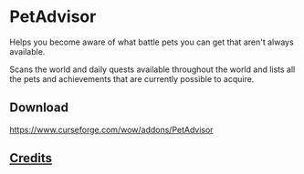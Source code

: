# PetAdvisor
Helps you become aware of what battle pets you can get that aren't always available.

Scans the world and daily quests available throughout the world and lists all the pets and achievements that are currently possible to acquire.

## Download
https://www.curseforge.com/wow/addons/PetAdvisor

## [Credits](/credits.md)
